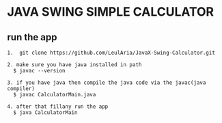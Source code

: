 # JAVA SWING SIMPLE CALCULATOR

## run the app

```
1.  git clone https://github.com/LeulAria/JavaX-Swing-Calculator.git

2. make sure you have java installed in path
  $ javac --version
  
3. if you have java then compile the java code via the javac(java compiler)
  $ javac CalculatorMain.java

4. after that fillany run the app
  $ java CalculatorMain
```

<!-- [Simple DEMO](https://upload.wikimedia.org/wikipedia/commons/5/56/Tiger.50.jpg) -->